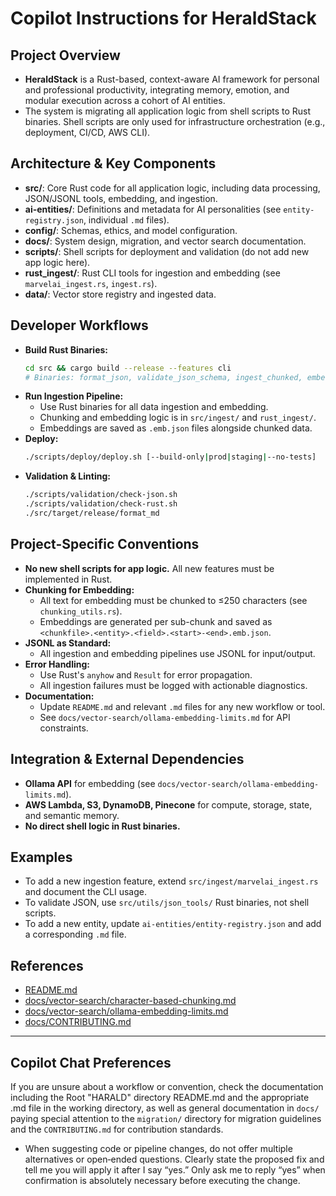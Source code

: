 # Copilot Instructions for HeraldStack

## Project Overview
- **HeraldStack** is a Rust-based, context-aware AI framework for personal and professional productivity, integrating memory, emotion, and modular execution across a cohort of AI entities.
- The system is migrating all application logic from shell scripts to Rust binaries. Shell scripts are only used for infrastructure orchestration (e.g., deployment, CI/CD, AWS CLI).

## Architecture & Key Components
- **src/**: Core Rust code for all application logic, including data processing, JSON/JSONL tools, embedding, and ingestion.
- **ai-entities/**: Definitions and metadata for AI personalities (see `entity-registry.json`, individual `.md` files).
- **config/**: Schemas, ethics, and model configuration.
- **docs/**: System design, migration, and vector search documentation.
- **scripts/**: Shell scripts for deployment and validation (do not add new app logic here).
- **rust_ingest/**: Rust CLI tools for ingestion and embedding (see `marvelai_ingest.rs`, `ingest.rs`).
- **data/**: Vector store registry and ingested data.

## Developer Workflows
- **Build Rust Binaries:**
  ```bash
  cd src && cargo build --release --features cli
  # Binaries: format_json, validate_json_schema, ingest_chunked, embedding_tool, text_chunker
  ```
- **Run Ingestion Pipeline:**
  - Use Rust binaries for all data ingestion and embedding.
  - Chunking and embedding logic is in `src/ingest/` and `rust_ingest/`.
  - Embeddings are saved as `.emb.json` files alongside chunked data.
- **Deploy:**
  ```bash
  ./scripts/deploy/deploy.sh [--build-only|prod|staging|--no-tests]
  ```
- **Validation & Linting:**
  ```bash
  ./scripts/validation/check-json.sh
  ./scripts/validation/check-rust.sh
  ./src/target/release/format_md
  ```

## Project-Specific Conventions
- **No new shell scripts for app logic.** All new features must be implemented in Rust.
- **Chunking for Embedding:**
  - All text for embedding must be chunked to ≤250 characters (see `chunking_utils.rs`).
  - Embeddings are generated per sub-chunk and saved as `<chunkfile>.<entity>.<field>.<start>-<end>.emb.json`.
- **JSONL as Standard:**
  - All ingestion and embedding pipelines use JSONL for input/output.
- **Error Handling:**
  - Use Rust's `anyhow` and `Result` for error propagation.
  - All ingestion failures must be logged with actionable diagnostics.
- **Documentation:**
  - Update `README.md` and relevant `.md` files for any new workflow or tool.
  - See `docs/vector-search/ollama-embedding-limits.md` for API constraints.

## Integration & External Dependencies
- **Ollama API** for embedding (see `docs/vector-search/ollama-embedding-limits.md`).
- **AWS Lambda, S3, DynamoDB, Pinecone** for compute, storage, state, and semantic memory.
- **No direct shell logic in Rust binaries.**

## Examples
- To add a new ingestion feature, extend `src/ingest/marvelai_ingest.rs` and document the CLI usage.
- To validate JSON, use `src/utils/json_tools/` Rust binaries, not shell scripts.
- To add a new entity, update `ai-entities/entity-registry.json` and add a corresponding `.md` file.

## References
- [README.md](../README.md)
- [docs/vector-search/character-based-chunking.md](../docs/vector-search/character-based-chunking.md)
- [docs/vector-search/ollama-embedding-limits.md](../docs/vector-search/ollama-embedding-limits.md)
- [docs/CONTRIBUTING.md](../docs/CONTRIBUTING.md)

---

## Copilot Chat Preferences

If you are unsure about a workflow or convention, check the documentation including the Root "HARALD" directory README.md and the appropriate .md file in the working directory, as well as general documentation in `docs/` paying special attention to the `migration/` directory for migration guidelines and the `CONTRIBUTING.md` for contribution standards.

- When suggesting code or pipeline changes, do not offer multiple alternatives or open‑ended questions. Clearly state the proposed fix and tell me you will apply it after I say “yes.” Only ask me to reply “yes” when confirmation is absolutely necessary before executing the change.